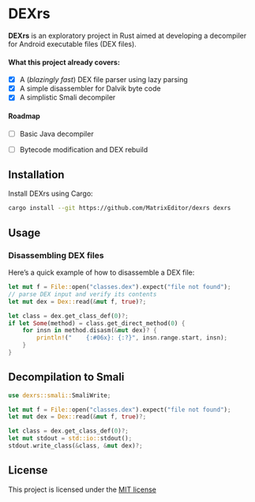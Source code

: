 # DEXrs

**DEXrs** is an exploratory project in Rust aimed at developing a decompiler for Android executable files (DEX files).

#### What this project already covers:

- [x] A (*blazingly fast*) DEX file parser using lazy parsing
- [x] A simple disassembler for Dalvik byte code
- [x] A simplistic Smali decompiler

#### Roadmap

- [ ] Basic Java decompiler
- [ ] Bytecode modification and DEX rebuild


## Installation


Install DEXrs using Cargo:
```bash
cargo install --git https://github.com/MatrixEditor/dexrs dexrs
```

## Usage

### Disassembling DEX files

Here’s a quick example of how to disassemble a DEX file:

```rust
let mut f = File::open("classes.dex").expect("file not found");
// parse DEX input and verify its contents
let mut dex = Dex::read(&mut f, true)?;

let class = dex.get_class_def(0)?;
if let Some(method) = class.get_direct_method(0) {
    for insn in method.disasm(&mut dex)? {
        println!("    {:#06x}: {:?}", insn.range.start, insn);
    }
}
```

## Decompilation to Smali

```rust
use dexrs::smali::SmaliWrite;

let mut f = File::open("classes.dex").expect("file not found");
let mut dex = Dex::read(&mut f, true)?;

let class = dex.get_class_def(0)?;
let mut stdout = std::io::stdout();
stdout.write_class(&class, &mut dex)?;
```

## License

This project is licensed under the [MIT license](LICENSE)